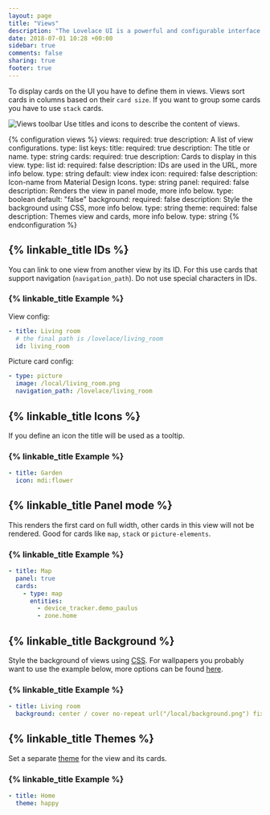 ```yaml
---
layout: page
title: "Views"
description: "The Lovelace UI is a powerful and configurable interface for Home Assistant."
date: 2018-07-01 10:28 +00:00
sidebar: true
comments: false
sharing: true
footer: true
---
```


To display cards on the UI you have to define them in views. Views sort cards in columns based on their `card size`. If you want to group some cards you have to use `stack` cards.

<p class="img">
  <img src="/images/lovelace/lovelace_views.png" alt="Views toolbar">
  Use titles and icons to describe the content of views.
</p>

{% configuration views %}
views:
  required: true
  description: A list of view configurations.
  type: list
  keys:
    title:
      required: true
      description: The title or name.
      type: string
    cards:
      required: true
      description: Cards to display in this view.
      type: list
    id:
      required: false
      description: IDs are used in the URL, more info below.
      type: string
      default: view index
    icon:
      required: false
      description: Icon-name from Material Design Icons.
      type: string
    panel:
      required: false
      description: Renders the view in panel mode, more info below.
      type: boolean
      default: "false"
    background:
      required: false
      description: Style the background using CSS, more info below.
      type: string
    theme:
      required: false
      description: Themes view and cards, more info below.
      type: string
{% endconfiguration %}

## {% linkable_title IDs %}

You can link to one view from another view by its ID. For this use cards that support navigation (`navigation_path`). Do not use special characters in IDs.

### {% linkable_title Example %}

View config:

```yaml
- title: Living room
  # the final path is /lovelace/living_room
  id: living_room
```

Picture card config:

```yaml
- type: picture
  image: /local/living_room.png
  navigation_path: /lovelace/living_room
```

## {% linkable_title Icons %}

If you define an icon the title will be used as a tooltip.

### {% linkable_title Example %}

```yaml
- title: Garden
  icon: mdi:flower
```

## {% linkable_title Panel mode %}

This renders the first card on full width, other cards in this view will not be rendered. Good for cards like `map`, `stack` or `picture-elements`.

### {% linkable_title Example %}

```yaml
- title: Map
  panel: true
  cards:
    - type: map
      entities:
        - device_tracker.demo_paulus
        - zone.home
```

## {% linkable_title Background %}

Style the background of views using [CSS](https://en.wikipedia.org/wiki/Cascading_Style_Sheets). For wallpapers you probably want to use the example below, more options can be found [here](https://developer.mozilla.org/en-US/docs/Web/CSS/background).

### {% linkable_title Example %}

```yaml
- title: Living room
  background: center / cover no-repeat url("/local/background.png") fixed
```

## {% linkable_title Themes %}

Set a separate [theme](/components/frontend/#themes) for the view and its cards.

### {% linkable_title Example %}

```yaml
- title: Home
  theme: happy
```
